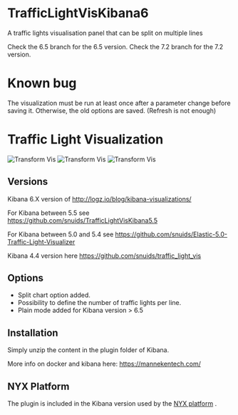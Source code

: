 # TrafficLightVisKibana6
A traffic lights visualisation panel that can be split on multiple lines

Check the 6.5 branch for the 6.5 version.
Check the 7.2 branch for the 7.2 version.

# Known bug

The visualization must be run at least once after a parameter change before saving it. Otherwise, the old options are saved. (Refresh is not enough)

# Traffic Light Visualization

![Transform Vis](https://raw.githubusercontent.com/snuids/TrafficLightVisKibana6/master/pictures/TrafficLights6a.jpg)
![Transform Vis](https://raw.githubusercontent.com/snuids/TrafficLightVisKibana6/master/pictures/TrafficLights6b.jpg)
![Transform Vis](https://raw.githubusercontent.com/snuids/TrafficLightVisKibana6/master/pictures/TrafficLights6c.jpg)

## Versions
Kibana 6.X version of http://logz.io/blog/kibana-visualizations/

For Kibana between 5.5 see https://github.com/snuids/TrafficLightVisKibana5.5

For Kibana between 5.0 and 5.4 see https://github.com/snuids/Elastic-5.0-Traffic-Light-Visualizer 

Kibana 4.4 version here https://github.com/snuids/traffic_light_vis


## Options
* Split chart option added. 
* Possibility to define the number of traffic lights per line.
* Plain mode added for Kibana version > 6.5

## Installation
Simply unzip the content in the plugin folder of Kibana.

More info on docker and kibana here: https://mannekentech.com/

## NYX Platform

The plugin is included in the Kibana version used by the [NYX platform](https://github.com/snuids/nyx) .

